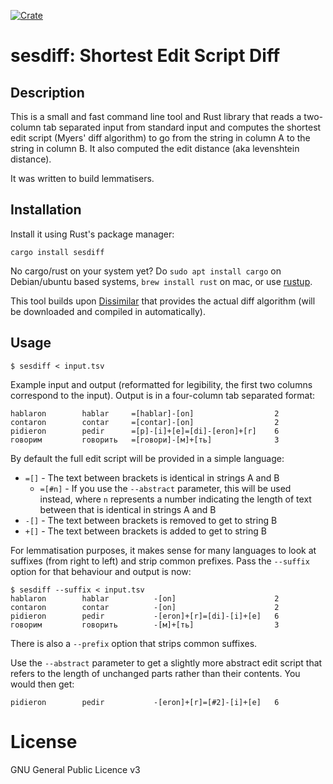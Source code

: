 [![Crate](https://img.shields.io/crates/v/sesdiff.svg)](https://crates.io/crates/sesdiff)

# sesdiff: Shortest Edit Script Diff

## Description

This is a small and fast command line tool and Rust library that reads a two-column tab separated input from standard input and computes the shortest edit script (Myers' diff algorithm) to go from the string in column A to the string in column B. It also computed the edit distance (aka levenshtein distance).

It was written to build lemmatisers.

## Installation

Install it using Rust's package manager:

```
cargo install sesdiff
```

No cargo/rust on your system yet? Do ``sudo apt install cargo`` on Debian/ubuntu based systems, ``brew install rust`` on mac, or use [rustup](https://rustup.rs/).

This tool builds upon [Dissimilar](https://crates.io/crates/dissimilar) that provides the actual diff algorithm (will be
downloaded and compiled in automatically).

## Usage

```
$ sesdiff < input.tsv
```

Example input and output (reformatted for legibility, the first two columns correspond to the input). Output is in a four-column tab separated format:

```
hablaron        hablar     =[hablar]-[on]                  2
contaron        contar     =[contar]-[on]                  2
pidieron        pedir      =[p]-[i]+[e]=[di]-[eron]+[r]    6
говорим         говорить   =[говори]-[м]+[ть]              3
```

By default the full edit script will be provided in a simple language:

* ``=[]`` - The text between brackets is identical in strings A and B
    * ``=[#n]`` - If you use the ``--abstract`` parameter, this will be used instead, where ``n`` represents a number
      indicating the length of text between  that is identical in strings A and B
* ``-[]`` - The text between brackets is removed to get to string B
* ``+[]`` - The text between brackets is added to get to string B

For lemmatisation purposes, it makes sense for many languages to look at
suffixes (from right to left) and strip common prefixes. Pass the ``--suffix``
option for that behaviour and output is now:

```
$ sesdiff --suffix < input.tsv
hablaron        hablar          -[on]                      2
contaron        contar          -[on]                      2
pidieron        pedir           -[eron]+[r]=[di]-[i]+[e]   6
говорим         говорить        -[м]+[ть]                  3
```

There is also a ``--prefix`` option that strips common suffixes.

Use the ``--abstract`` parameter to get a slightly more abstract edit script that refers to the length of unchanged parts
rather than their contents. You would then get:

```
pidieron        pedir           -[eron]+[r]=[#2]-[i]+[e]   6
```


# License

GNU General Public Licence v3

